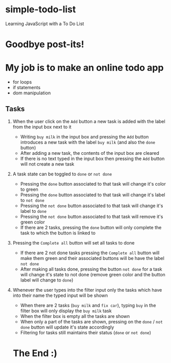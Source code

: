 # simple-todo-list

Learning JavaScript with a To Do List

# Goodbye post-its!

# My job is to make an online todo app

- for loops
- if statements
- dom manipulation

## Tasks

1. When the user click on the `Add` button a new task is added with the label from the input box next to it

   - Writing `buy milk` in the input box and pressing the `Add` button introduces a new task with the label `buy milk` (and also the `done` button)
   - After adding a new task, the contents of the input box are cleared
   - If there is no text typed in the input box then pressing the `Add` button will not create a new task

2. A task state can be toggled to `done` or `not done`

   - Pressing the `done` button associated to that task will change it's color to green
   - Pressing the `done` button associated to that task will change it's label to `not done`
   - Pressing the `not done` button associated to that task will change it's label to `done`
   - Pressing the `not done` button associated to that task will remove it's green color
   - If there are 2 tasks, pressing the `done` button will only complete the task to which the button is linked to

3. Pressing the `Complete all` button will set all tasks to done

   - If there are 2 not done tasks pressing the `Complete all` button will make them green and their associated buttons will be have the label `not done`
   - After making all tasks done, pressing the button `not done` for a task will change it's state to not done (remove green color and the button label will change to `done`)

4. Whenever the user types into the filter input only the tasks which have into their name the typed input will be shown

   - When there are 2 tasks (`buy milk` and `fix car`), typing `buy` in the filter box will only display the `buy milk` task
   - When the filter box is empty all the tasks are shown
   - When only a part of the tasks are shown, pressing on the `done` / `not done` button will update it's state accordingly
   - Filtering for tasks still maintains their status (`done` or `not done`)

   # The End :)
